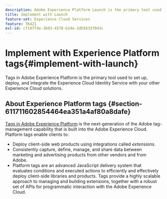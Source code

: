 ```yaml
---
description: Adobe Experience Platform Launch is the primary tool used to set up, deploy, and integrate the Experience Cloud Identity Service with your other Experience Cloud solutions.
title: Implement with Launch
feature-set: Experience Cloud Services
feature: TK421
exl-id: cf197fde-3b93-4578-b24e-2db5633f043c
---
```

# Implement with Experience Platform tags{#implement-with-launch}

Tags in Adobe Experience Platform is the primary tool used to set up, deploy, and integrate the Experience Cloud Identity Service with your other Experience Cloud solutions.

## About Experience Platform tags {#section-611711602854464ea351a4af80a8dafe}

[Tags in Adobe Experience Platform](https://experienceleague.adobe.com/docs/experience-platform/tags/home.html?lang=en) is the next-generation of the Adobe tag-management capability that is built into the Adobe Experience Cloud. Platform tags enable clients to:

* Deploy client-side web products using integrations called _extensions_. 
* Consistently capture, define, manage, and share data between marketing and advertising products from other vendors and from Adobe.
* Platform tags are an advanced JavaScript delivery system that evaluates conditions and executed actions to efficiently and effectively deploy client-side libraries and products. Tags provide a highly scalable approach to managing and building extensions, together with a robust set of APIs for programmatic interaction with the Adobe Experience Cloud.
